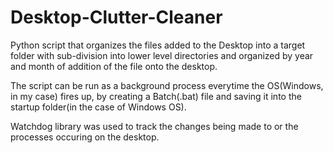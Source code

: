 # Desktop-Clutter-Cleaner
Python script that organizes the files added to the Desktop into a target folder with sub-division into lower level directories and organized by year and month of addition of the file onto the desktop.

The script can be run as a background process everytime the OS(Windows, in my case) fires up, by creating a Batch(.bat) file and saving it into the startup folder(in the case of Windows OS).

Watchdog library was used to track the changes being made to or the processes occuring on the desktop.
